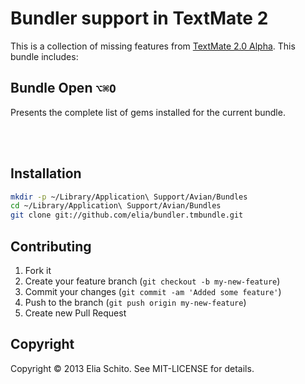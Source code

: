# Bundler support in TextMate 2

This is a collection of missing features from [TextMate 2.0 Alpha](http://blog.macromates.com/2011/textmate-2-0-alpha/).
This bundle includes:

## Bundle Open `⌥⌘O`

Presents the complete list of gems installed for the current bundle.


<br><br>

## Installation

```bash
mkdir -p ~/Library/Application\ Support/Avian/Bundles
cd ~/Library/Application\ Support/Avian/Bundles
git clone git://github.com/elia/bundler.tmbundle.git
```


## Contributing

1. Fork it
2. Create your feature branch (`git checkout -b my-new-feature`)
3. Commit your changes (`git commit -am 'Added some feature'`)
4. Push to the branch (`git push origin my-new-feature`)
5. Create new Pull Request


## Copyright

Copyright © 2013 Elia Schito. See MIT-LICENSE for details.
